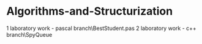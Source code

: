 # Algorithms-and-Structurization

1 laboratory work - pascal branch\BestStudent.pas
2 laboratory work - c++ branch\SpyQueue
